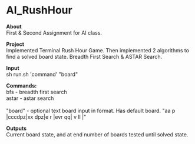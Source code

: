 # AI_RushHour

**About**<br />
First & Second Assignment for AI class.<br />

**Project**<br />
Implemented Terminal Rush Hour Game. Then implemented 2 algorithms to find a solved board state. Breadth First Search & ASTAR Search. <br />

**Input**<br />
sh run.sh 'command' "board"<br />

**Commands:**<br />
bfs - breadth first search<br />
astar - astar search<br />
<br />
"board" - optional text board input in format. Has default board. "aa  p |cccdpz|xx dpz|e r   |evr qq| v ll |"

**Outputs**<br />
Current board state, and at end number of boards tested until solved state. 

